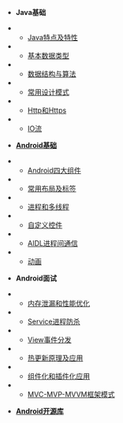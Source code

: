 * **Java基础**
* * [Java特点及特性](java/Java特点及特性.md)
* * [基本数据类型](java/基本数据类型.md)
* * [数据结构与算法](java/数据结构与算法.md)
* * [常用设计模式](java/常用设计模式.md)
* * [Http和Https](java/Http和Https.md)
* * [IO流](java/IO流.md)

* [**Android基础**](android/Android基础.md)
* * [Android四大组件](android/Android四大组件.md)
* * [常用布局及标签](android/常用布局及标签.md)
* * [进程和多线程](android/进程和多线程.md)
* * [自定义控件](android/自定义控件.md)
* * [AIDL进程间通信](android/AIDL进程间通信.md)
* * [动画](android/动画.md)

* **Android面试**
* * [内存泄漏和性能优化](interview/内存泄漏和性能优化.md)
* * [Service进程防杀](interview/Service进程防杀.md)
* * [View事件分发](interview/View事件分发.md)
* * [热更新原理及应用](interview/热更新原理及应用.md)
* * [组件化和插件化应用](interview/组件化和插件化应用.md)
* * [MVC-MVP-MVVM框架模式](interview/MVC-MVP-MVVM框架模式.md)

* [**Android开源库**](android/Android开源库.md)